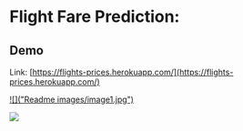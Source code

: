 # Flight Fare Prediction: 

## Demo
Link: [https://flights-prices.herokuapp.com/](https://flights-prices.herokuapp.com/)

[![]("Readme images/image1.jpg")](https://flights-prices.herokuapp.com/)

[![](https://i.imgur.com/p0aeL6c.png)](https://flights-prices.herokuapp.com/)

